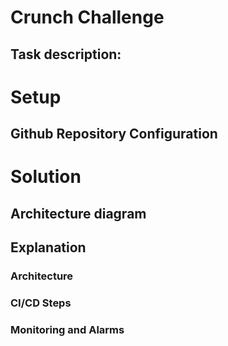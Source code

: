 # Crunch Challenge

## Task description:


# Setup
## Github Repository Configuration

# Solution

## Architecture diagram

[](./docs/architecture.png)


## Explanation
### Architecture
### CI/CD Steps
### Monitoring and Alarms